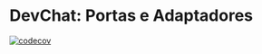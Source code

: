 # DevChat: Portas e Adaptadores

[![codecov](https://codecov.io/gh/TCC-Gabriel-Danillo/DevChat_Ports_And_Adapters/branch/main/graph/badge.svg?token=AOZ51759IE)](https://codecov.io/gh/TCC-Gabriel-Danillo/DevChat_Ports_And_Adapters)
